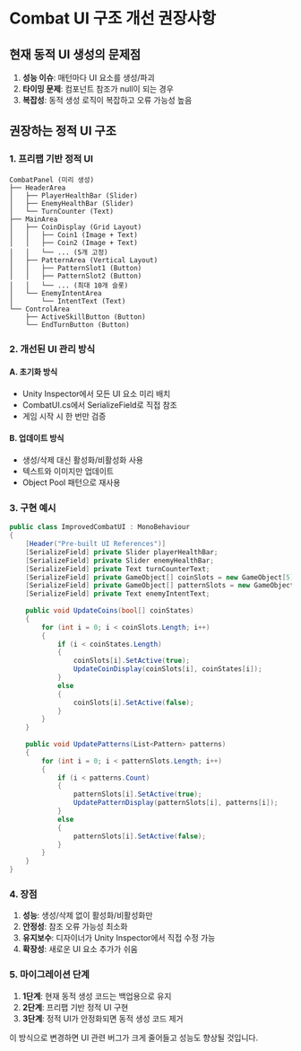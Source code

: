 # Combat UI 구조 개선 권장사항

## 현재 동적 UI 생성의 문제점

1. **성능 이슈**: 매턴마다 UI 요소를 생성/파괴
2. **타이밍 문제**: 컴포넌트 참조가 null이 되는 경우
3. **복잡성**: 동적 생성 로직이 복잡하고 오류 가능성 높음

## 권장하는 정적 UI 구조

### 1. 프리팹 기반 정적 UI
```
CombatPanel (미리 생성)
├── HeaderArea
│   ├── PlayerHealthBar (Slider)
│   ├── EnemyHealthBar (Slider)
│   └── TurnCounter (Text)
├── MainArea
│   ├── CoinDisplay (Grid Layout)
│   │   ├── Coin1 (Image + Text)
│   │   ├── Coin2 (Image + Text)
│   │   └── ... (5개 고정)
│   ├── PatternArea (Vertical Layout)
│   │   ├── PatternSlot1 (Button)
│   │   ├── PatternSlot2 (Button)
│   │   └── ... (최대 10개 슬롯)
│   └── EnemyIntentArea
│       └── IntentText (Text)
└── ControlArea
    ├── ActiveSkillButton (Button)
    └── EndTurnButton (Button)
```

### 2. 개선된 UI 관리 방식

#### A. 초기화 방식
- Unity Inspector에서 모든 UI 요소 미리 배치
- CombatUI.cs에서 SerializeField로 직접 참조
- 게임 시작 시 한 번만 검증

#### B. 업데이트 방식
- 생성/삭제 대신 활성화/비활성화 사용
- 텍스트와 이미지만 업데이트
- Object Pool 패턴으로 재사용

### 3. 구현 예시

```csharp
public class ImprovedCombatUI : MonoBehaviour
{
    [Header("Pre-built UI References")]
    [SerializeField] private Slider playerHealthBar;
    [SerializeField] private Slider enemyHealthBar;
    [SerializeField] private Text turnCounterText;
    [SerializeField] private GameObject[] coinSlots = new GameObject[5];
    [SerializeField] private GameObject[] patternSlots = new GameObject[10];
    [SerializeField] private Text enemyIntentText;
    
    public void UpdateCoins(bool[] coinStates)
    {
        for (int i = 0; i < coinSlots.Length; i++)
        {
            if (i < coinStates.Length)
            {
                coinSlots[i].SetActive(true);
                UpdateCoinDisplay(coinSlots[i], coinStates[i]);
            }
            else
            {
                coinSlots[i].SetActive(false);
            }
        }
    }
    
    public void UpdatePatterns(List<Pattern> patterns)
    {
        for (int i = 0; i < patternSlots.Length; i++)
        {
            if (i < patterns.Count)
            {
                patternSlots[i].SetActive(true);
                UpdatePatternDisplay(patternSlots[i], patterns[i]);
            }
            else
            {
                patternSlots[i].SetActive(false);
            }
        }
    }
}
```

### 4. 장점

1. **성능**: 생성/삭제 없이 활성화/비활성화만
2. **안정성**: 참조 오류 가능성 최소화
3. **유지보수**: 디자이너가 Unity Inspector에서 직접 수정 가능
4. **확장성**: 새로운 UI 요소 추가가 쉬움

### 5. 마이그레이션 단계

1. **1단계**: 현재 동적 생성 코드는 백업용으로 유지
2. **2단계**: 프리팹 기반 정적 UI 구현
3. **3단계**: 정적 UI가 안정화되면 동적 생성 코드 제거

이 방식으로 변경하면 UI 관련 버그가 크게 줄어들고 성능도 향상될 것입니다.